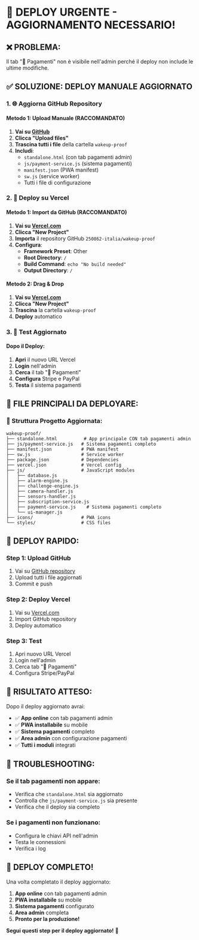# 🚀 **DEPLOY URGENTE - AGGIORNAMENTO NECESSARIO!**

## ❌ **PROBLEMA:**
Il tab "🔑 Pagamenti" non è visibile nell'admin perché il deploy non include le ultime modifiche.

## ✅ **SOLUZIONE: DEPLOY MANUALE AGGIORNATO**

### **1. 🌐 Aggiorna GitHub Repository**

#### **Metodo 1: Upload Manuale (RACCOMANDATO)**
1. **Vai su [GitHub](https://github.com/250862-italia/wakeup-proof)**
2. **Clicca "Upload files"**
3. **Trascina tutti i file** della cartella `wakeup-proof`
4. **Includi**:
   - `standalone.html` (con tab pagamenti admin)
   - `js/payment-service.js` (sistema pagamenti)
   - `manifest.json` (PWA manifest)
   - `sw.js` (service worker)
   - Tutti i file di configurazione

### **2. 🔗 Deploy su Vercel**

#### **Metodo 1: Import da GitHub (RACCOMANDATO)**
1. **Vai su [Vercel.com](https://vercel.com)**
2. **Clicca "New Project"**
3. **Importa** il repository GitHub `250862-italia/wakeup-proof`
4. **Configura**:
   - **Framework Preset**: Other
   - **Root Directory**: `/`
   - **Build Command**: `echo "No build needed"`
   - **Output Directory**: `/`

#### **Metodo 2: Drag & Drop**
1. **Vai su [Vercel.com](https://vercel.com)**
2. **Clicca "New Project"**
3. **Trascina** la cartella `wakeup-proof`
4. **Deploy** automatico

### **3. 📱 Test Aggiornato**

#### **Dopo il Deploy:**
1. **Apri** il nuovo URL Vercel
2. **Login** nell'admin
3. **Cerca** il tab "🔑 Pagamenti"
4. **Configura** Stripe e PayPal
5. **Testa** il sistema pagamenti

## 🎯 **FILE PRINCIPALI DA DEPLOYARE:**

### **📁 Struttura Progetto Aggiornata:**
```
wakeup-proof/
├── standalone.html          # App principale CON tab pagamenti admin
├── js/payment-service.js   # Sistema pagamenti completo
├── manifest.json           # PWA manifest
├── sw.js                   # Service worker
├── package.json            # Dependencies
├── vercel.json             # Vercel config
├── js/                     # JavaScript modules
│   ├── database.js
│   ├── alarm-engine.js
│   ├── challenge-engine.js
│   ├── camera-handler.js
│   ├── sensors-handler.js
│   ├── subscription-service.js
│   ├── payment-service.js    # Sistema pagamenti completo
│   └── ui-manager.js
├── icons/                  # PWA icons
└── styles/                 # CSS files
```

## 🚀 **DEPLOY RAPIDO:**

### **Step 1: Upload GitHub**
1. Vai su [GitHub repository](https://github.com/250862-italia/wakeup-proof)
2. Upload tutti i file aggiornati
3. Commit e push

### **Step 2: Deploy Vercel**
1. Vai su [Vercel.com](https://vercel.com)
2. Import GitHub repository
3. Deploy automatico

### **Step 3: Test**
1. Apri nuovo URL Vercel
2. Login nell'admin
3. Cerca tab "🔑 Pagamenti"
4. Configura Stripe/PayPal

## 🎉 **RISULTATO ATTESO:**

Dopo il deploy aggiornato avrai:
- ✅ **App online** con tab pagamenti admin
- ✅ **PWA installabile** su mobile
- ✅ **Sistema pagamenti** completo
- ✅ **Area admin** con configurazione pagamenti
- ✅ **Tutti i moduli** integrati

## 🔧 **TROUBLESHOOTING:**

### **Se il tab pagamenti non appare:**
- Verifica che `standalone.html` sia aggiornato
- Controlla che `js/payment-service.js` sia presente
- Verifica che il deploy sia completo

### **Se i pagamenti non funzionano:**
- Configura le chiavi API nell'admin
- Testa le connessioni
- Verifica i log

## 🎯 **DEPLOY COMPLETO!**

Una volta completato il deploy aggiornato:
1. **App online** con tab pagamenti admin
2. **PWA installabile** su mobile
3. **Sistema pagamenti** configurato
4. **Area admin** completa
5. **Pronto per la produzione!**

**Segui questi step per il deploy aggiornato!** 🚀
